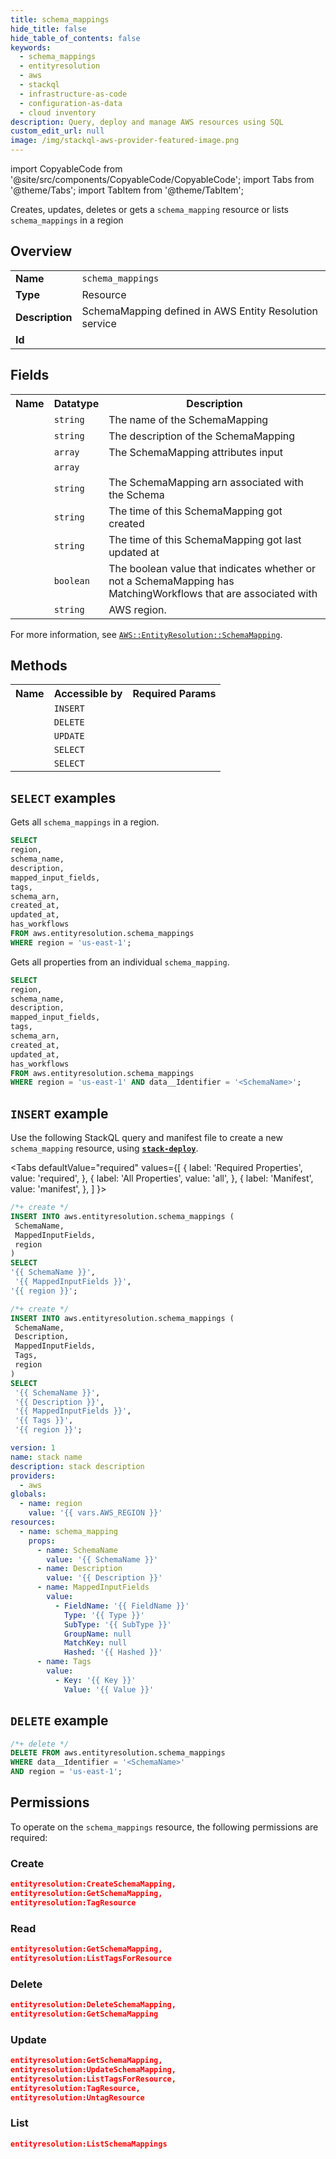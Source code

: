 ```yaml
---
title: schema_mappings
hide_title: false
hide_table_of_contents: false
keywords:
  - schema_mappings
  - entityresolution
  - aws
  - stackql
  - infrastructure-as-code
  - configuration-as-data
  - cloud inventory
description: Query, deploy and manage AWS resources using SQL
custom_edit_url: null
image: /img/stackql-aws-provider-featured-image.png
---
```


import CopyableCode from '@site/src/components/CopyableCode/CopyableCode';
import Tabs from '@theme/Tabs';
import TabItem from '@theme/TabItem';

Creates, updates, deletes or gets a <code>schema_mapping</code> resource or lists <code>schema_mappings</code> in a region

## Overview
<table>
<tbody>
<tr><td><b>Name</b></td><td><code>schema_mappings</code></td></tr>
<tr><td><b>Type</b></td><td>Resource</td></tr>
<tr><td><b>Description</b></td><td>SchemaMapping defined in AWS Entity Resolution service</td></tr>
<tr><td><b>Id</b></td><td><CopyableCode code="aws.entityresolution.schema_mappings" /></td></tr>
</tbody>
</table>

## Fields
<table>
<tbody>
<tr><th>Name</th><th>Datatype</th><th>Description</th></tr><tr><td><CopyableCode code="schema_name" /></td><td><code>string</code></td><td>The name of the SchemaMapping</td></tr>
<tr><td><CopyableCode code="description" /></td><td><code>string</code></td><td>The description of the SchemaMapping</td></tr>
<tr><td><CopyableCode code="mapped_input_fields" /></td><td><code>array</code></td><td>The SchemaMapping attributes input</td></tr>
<tr><td><CopyableCode code="tags" /></td><td><code>array</code></td><td></td></tr>
<tr><td><CopyableCode code="schema_arn" /></td><td><code>string</code></td><td>The SchemaMapping arn associated with the Schema</td></tr>
<tr><td><CopyableCode code="created_at" /></td><td><code>string</code></td><td>The time of this SchemaMapping got created</td></tr>
<tr><td><CopyableCode code="updated_at" /></td><td><code>string</code></td><td>The time of this SchemaMapping got last updated at</td></tr>
<tr><td><CopyableCode code="has_workflows" /></td><td><code>boolean</code></td><td>The boolean value that indicates whether or not a SchemaMapping has MatchingWorkflows that are associated with</td></tr>
<tr><td><CopyableCode code="region" /></td><td><code>string</code></td><td>AWS region.</td></tr>
</tbody>
</table>

For more information, see <a href="https://docs.aws.amazon.com/AWSCloudFormation/latest/UserGuide/aws-resource-entityresolution-schemamapping.html"><code>AWS::EntityResolution::SchemaMapping</code></a>.

## Methods

<table>
<tbody>
  <tr>
    <th>Name</th>
    <th>Accessible by</th>
    <th>Required Params</th>
  </tr>
  <tr>
    <td><CopyableCode code="create_resource" /></td>
    <td><code>INSERT</code></td>
    <td><CopyableCode code="SchemaName, MappedInputFields, region" /></td>
  </tr>
  <tr>
    <td><CopyableCode code="delete_resource" /></td>
    <td><code>DELETE</code></td>
    <td><CopyableCode code="data__Identifier, region" /></td>
  </tr>
  <tr>
    <td><CopyableCode code="update_resource" /></td>
    <td><code>UPDATE</code></td>
    <td><CopyableCode code="data__Identifier, data__PatchDocument, region" /></td>
  </tr>
  <tr>
    <td><CopyableCode code="list_resources" /></td>
    <td><code>SELECT</code></td>
    <td><CopyableCode code="region" /></td>
  </tr>
  <tr>
    <td><CopyableCode code="get_resource" /></td>
    <td><code>SELECT</code></td>
    <td><CopyableCode code="data__Identifier, region" /></td>
  </tr>
</tbody>
</table>

## `SELECT` examples
Gets all <code>schema_mappings</code> in a region.
```sql
SELECT
region,
schema_name,
description,
mapped_input_fields,
tags,
schema_arn,
created_at,
updated_at,
has_workflows
FROM aws.entityresolution.schema_mappings
WHERE region = 'us-east-1';
```
Gets all properties from an individual <code>schema_mapping</code>.
```sql
SELECT
region,
schema_name,
description,
mapped_input_fields,
tags,
schema_arn,
created_at,
updated_at,
has_workflows
FROM aws.entityresolution.schema_mappings
WHERE region = 'us-east-1' AND data__Identifier = '<SchemaName>';
```

## `INSERT` example

Use the following StackQL query and manifest file to create a new <code>schema_mapping</code> resource, using [__`stack-deploy`__](https://pypi.org/project/stack-deploy/).

<Tabs
    defaultValue="required"
    values={[
      { label: 'Required Properties', value: 'required', },
      { label: 'All Properties', value: 'all', },
      { label: 'Manifest', value: 'manifest', },
    ]
}>
<TabItem value="required">

```sql
/*+ create */
INSERT INTO aws.entityresolution.schema_mappings (
 SchemaName,
 MappedInputFields,
 region
)
SELECT 
'{{ SchemaName }}',
 '{{ MappedInputFields }}',
'{{ region }}';
```
</TabItem>
<TabItem value="all">

```sql
/*+ create */
INSERT INTO aws.entityresolution.schema_mappings (
 SchemaName,
 Description,
 MappedInputFields,
 Tags,
 region
)
SELECT 
 '{{ SchemaName }}',
 '{{ Description }}',
 '{{ MappedInputFields }}',
 '{{ Tags }}',
 '{{ region }}';
```
</TabItem>
<TabItem value="manifest">

```yaml
version: 1
name: stack name
description: stack description
providers:
  - aws
globals:
  - name: region
    value: '{{ vars.AWS_REGION }}'
resources:
  - name: schema_mapping
    props:
      - name: SchemaName
        value: '{{ SchemaName }}'
      - name: Description
        value: '{{ Description }}'
      - name: MappedInputFields
        value:
          - FieldName: '{{ FieldName }}'
            Type: '{{ Type }}'
            SubType: '{{ SubType }}'
            GroupName: null
            MatchKey: null
            Hashed: '{{ Hashed }}'
      - name: Tags
        value:
          - Key: '{{ Key }}'
            Value: '{{ Value }}'

```
</TabItem>
</Tabs>

## `DELETE` example

```sql
/*+ delete */
DELETE FROM aws.entityresolution.schema_mappings
WHERE data__Identifier = '<SchemaName>'
AND region = 'us-east-1';
```

## Permissions

To operate on the <code>schema_mappings</code> resource, the following permissions are required:

### Create
```json
entityresolution:CreateSchemaMapping,
entityresolution:GetSchemaMapping,
entityresolution:TagResource
```

### Read
```json
entityresolution:GetSchemaMapping,
entityresolution:ListTagsForResource
```

### Delete
```json
entityresolution:DeleteSchemaMapping,
entityresolution:GetSchemaMapping
```

### Update
```json
entityresolution:GetSchemaMapping,
entityresolution:UpdateSchemaMapping,
entityresolution:ListTagsForResource,
entityresolution:TagResource,
entityresolution:UntagResource
```

### List
```json
entityresolution:ListSchemaMappings
```

